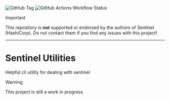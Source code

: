 ![GitHub Tag](https://img.shields.io/github/v/tag/glennsarti/sentinel-utils) ![GitHub Actions Workflow Status](https://img.shields.io/github/actions/workflow/status/glennsarti/sentinel-utils/test.yml)


> [!IMPORTANT]
> This repository is **not** supported or endorsed by the authors of Sentinel (HashiCorp). Do not contact them if you find any issues with this project!

---

# Sentinel Utilities

Helpful cli utility for dealing with sentinel

> [!WARNING]
> This project is still a work in progress
